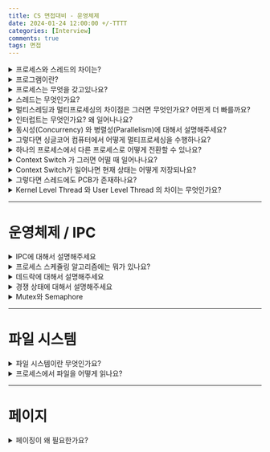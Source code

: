 ```yaml
---
title: CS 면접대비 - 운영체제
date: 2024-01-24 12:00:00 +/-TTTT
categories: [Interview]
comments: true
tags: 면접
---
```


<details><summary>프로세스와 스레드의 차이는?</summary><div markdown="1">

- 개념의 추상화에 대응하는 데이터와 코드를 보유할 수 있는 "객체" 와 그 객체간의 상호작용을 통해 프로그램을 작성하는 방법론

</div></details>

<details><summary>프로그램이란?</summary><div markdown="1">

- **프로그램이란 디스크에 저장되어있는 실행가능한 파일로**, 코드 또는 명령어들의 집합이 담겨져있습니다.  
  프로그램을 실행하면, 디스크에 있는 명령어들은 메모리에 로드되고 이것을 **프로세스** 라고 부릅니다.

</div></details>

<details><summary>프로세스는 무엇을 갖고있나요?</summary><div markdown="1">

- 프로세스는 프로그램을 실행시키기 위해서 코드/데이터/힙/스택의 메모리 구조로 구성되어 있습니다.  
  프로세스는 서로 **격리**되어있다는것이 핵심입니다.  
  개별적인 메모리 공간을 할당받으며, 하나가 불량으로 인해 실패하더라도 다른 프로세스에 영향을 주지 않습니다.  
  예를 들면, 크롬과 워드를 동시에 실행하다 워드가 오작동으로 종료되더라도 크롬에는 영향을 주지 않습니다.

</div></details>

<details><summary>스레드는 무엇인가요?</summary><div markdown="1">

- 스레드란 프로세스 내부의 실행 단위입니다.  
  여러개의 스레드가 동시에 하나의 프로세스를 실행시키기 때문에 인터넷 브라우저에서 동영상을 보면서 동시에 파일을 다운로드하는것이 가능합니다.  
  개별적인 스택 영역을 가짐으로서 독립적인 실행 환경을 갖지만,  
  스레드끼리 코드, 데이터, 힙 세가지 영역은 공유합니다.

</div></details>

<details><summary>멀티스레딩과 멀티프로세싱의 차이점은 그러면 무엇인가요? 어떤게 더 빠를까요?</summary><div markdown="1">

- 결국 멀티스레딩이라는건 하나의 프로세스 안에서 수행하는 병렬 작업이고,  
  멀티프로세싱은 여러개의 프로세스들을 별도의 프로세스에서 병렬로 수행하는것이다  
  둘간의 속도를 직접적으로 비교하는것은 의미가 없다. 결국 요구사항의 환경 차이로부터 속도의 차이는 발생한다.  
  둘의 차이를 생각해보자. 스레드들은 힙 메모리 영역을 공유하는것이 주요한 차이이다.

</div></details>

<details><summary>인터럽트는 무엇인가요? 왜 일어나나요?</summary><div markdown="1">

- CPU가 연산을 하는 중 IO 또는 예외상황 발생으로 인해 우선적인 처리가 필요하다는것을 알리는걸 의미합니다.  
  인터럽트가 필요한 이유는 IO 과정이 연산보다 매우 느리기 때문입니다.  
  만약 인터럽트가 없다면, CPU는 계속해서 해당 디바이스를 지켜봐야 할 것입니다.  
  Blocking / Non-Blocking과 연관지어도 좋습니다.  
  인터럽트를 일종의 콜백으로 본다면, NonBlocking Async 의 형태가 되는것이고  
  없다면 Blocking Sync의 형태가 될 것입니다.

</div></details>

<details><summary>동시성(Concurrency) 와 병렬성(Parallelism)에 대해서 설명해주세요?</summary><div markdown="1">

- 병렬성은 여러개의 물리적인 하드웨어에서 여러개의 작업을 동시에 처리하는것이고,  
  동시성은 하나의 하드웨어에서 여러개의 프로그램들을 동시에 수행하는것 처럼 보인다

</div></details>

<details><summary>그렇다면 싱글코어 컴퓨터에서 어떻게 멀티프로세싱을 수행하나요?</summary><div markdown="1">

- 하나의 프로세서가 존재하더라도 짧은 time slice 안에 여러개의 프로세스를 번갈아가면서 수행하면 우리에게는 동시에 여러개의 프로세스가 수행되는것처럼 보인다.

</div></details>

<details><summary>하나의 프로세스에서 다른 프로세스로 어떻게 전환할 수 있나요?</summary><div markdown="1">

- 짧은 시간 안에 프로세스를 전환하기 위해서는 상태를 보존하는 자료구조가 필요한데, 이를 PCB(Process Controll Block) 이라고 부르며, 전환하는 행위를 Context Switching 이라고 부른다.

PCB 내부에는 프로세스의 상태를 저장하는 다양한 정보가 들어있습니다 (program counter, register, pid, …)

해당 PCB를 이용해 다른 프로세스로 전환하고 다시 돌아왔을 때 프로세스의 상태를 복구시켜준다

</div></details>

<details><summary>Context Switch 가 그러면 어떨 때 일어나나요?</summary><div markdown="1">

- 배정된 time slice가 만료되거나, 프로세스의 상태를 변경시키는 IO작업의 대기, 또는 우선순위가 높은 작업의 출현 등으로 인해 일어날 수 있습니다
</div></details>

<details><summary>Context Switch가 일어나면 현재 상태는 어떻게 저장되나요?</summary><div markdown="1">

- [https://stackoverflow.com/a/68055967](https://stackoverflow.com/a/68055967)

프로세스의 진행 중 스위칭이 일어날 경우 현재의 실행 컨텍스트는 (프로세스의 상태나 프로그램 카운터) 커널 스택에 저장됩니다 PID등 프로세스에 관련된 정보는 PCB에 저장됩니다

- PCB와 커널 스택 둘다 Context Switch 시에 필요한 정보를 담고 있다.
  어떤 값을 들고있는지는 OS마다 다르고, 정확하게 정할 수는 없다.
- PCB는 일반적으로 Kernel Stack 내부에 존재한다

</div></details>

<details><summary>그렇다면 스레드에도 PCB가 존재하나요?</summary><div markdown="1">

- [https://stackoverflow.com/a/68055967](https://stackoverflow.com/a/68055967)

- PCB의 명칭상 스레드에 PCB가 존재한다고는 말할 수 없지만, TCB라는 유사한 저장소가 존재한다  
  PCB와 유사하게 stack pointer, register 등 TCB에도 스레드의 상태를 기록하는 정보들이 존재하며, 프로세스보다는 작은 규모이다.

</div></details>

<details><summary>Kernel Level Thread 와 User Level Thread 의 차이는 무엇인가요?</summary><div markdown="1">

[https://stackoverflow.com/a/59634931](https://stackoverflow.com/a/59634931)

인터넷에 정확한 설명이 매우 부족한 부분인데, 간혹 나오는것같아 첨부한다  
Kernel을 동작시키는 스레드 != Kernel 스레드  
원점으로 돌아가보자. 하나의 코어를 갖고 있는 시스템에서 커널은 어떤 작업을 하는가?  
여러개의 스레드가 연속적으로 context switching을 수행해주는걸 관리해준다.  
Kernel 스레드는 어디까지나 이 개념을 조금 확장한것일뿐이다.

하나의 프로세스는 하나의 커널 스레드를 보유한 상태에서 시작한다. 즉, 싱글 스레드 앱이라면 모든 작업이 커널 스레드에서 수행된다. 당연하게도 PCB는 여기서 관리한다

하지만 프로세스를 여러개의 유저 스레드라는 일종의 유사 스레드로 실행될 수 있다.  
일반적으로 라이브러리 등을 통해 생성되는 유저 스레드는 OS에서 관리하는 실제 스레드와는 다른 유사 스레드이다. 해당 유저 스레드의 스케쥴링은 라이브러리의 정책에 따라 관리되며 커널은 해당 프로세스의 분기에 대해서 전혀 알지 못한다 (하나의 프로세스로 볼 뿐)

</div></details>

---

# 운영체제 / IPC

<details><summary>IPC에 대해서 설명해주세요</summary><div markdown="1">

프로세스는 서로 격리되어있기 때문에 스레드와 같이 힙, 코드, 데이터 영역등을 공유하는 방식으로 소통할 수 없습니다.  
따라서 별도의 통신 메커니즘을 이용하는데, 이것을 IPC라고 부릅니다.  
아래와 같이 로컬 통신 방식

- Pipe를 이용한 Message passing
  - 단방향 통신만 가능한 익명 파이프
    - 양방향 통신을 위해서는 두개의 파이프 (read - write)전용 파이프를 만들어야 한다
  - 양방향 통신이 가능한 명명 파이프
- 공유 메모리 사용

  - 파이프만으로 해결할 수 없는 경우 사용
  - 동시성 문제를 주의해야 함

또는 네트워크 통신 방식인

- 소켓 통신
- RPC
  - Remote Procedure Call
    - 클라이언트에서 서버에 위치한 프로시저를 호출할 수 있게 하는 프로토콜

등이 있습니다.

</div></details>

<details><summary>프로세스 스케쥴링 알고리즘에는 뭐가 있나요?</summary><div markdown="1">

- 가장 단순한 FIFO부터 설명드리겠습니다.
  먼저 들어온 작업이 먼저 끝나는 형식의 FIFO는 단순하지만, Convoy Effect라는  
  오래 걸리는 프로세스가 앞에서 점유하고 있을 경우, 뒤 작업들의 처리시간이 늘어나는 문제가 있습니다.  
  이것을 극복하기 위해서 Shortest Job First 라는 가장 짧은 시간이 걸리는 프로세스를 먼저 처리하는  
  방법이 존재하지만 역시 starvation 문제가 있습니다.

- 이 문제들을 해결하기 위해서 프로세스를 중간에 가로채는 선점 스케쥴링 방식이 등장합니다.  
  예시로 Round robin이 있지만, 이 경우 또한 Context Switching 비용을 신경써야 합니다.

</div></details>

<details><summary>데드락에 대해서 설명해주세요</summary><div markdown="1">

- 두개 이상의 프로세스나 스레드가 서로 자원을 얻지 못해서 다음 처리를 못하는 상태를 의미합니다.  
  예를 들어 A와 B가 두개의 종이에 쓰여 있는 숫자 두개를 더하고 싶을 때,  
  A가 종이1을 얻고 B가 종이2를 얻었을 때 서로 다른 종이를 얻기 위해 기다리는 상황입니다.

</div></details>

<details><summary>경쟁 상태에 대해서 설명해주세요</summary><div markdown="1">

- 공유 자원에 대해서 두개 이상의 프로세스나 스레드가 접근할 때 생길 수 있는 문제를 의미합니다.
  덧셈 코드가 load/add/store로 나뉘어 있는것을 생각하면 설명하기 좋습니다.  
  경쟁 상태를 해결할 수 있는 방법으로 Mutual Exclusion이 있는데, 이것은 데드락의 발생조건 중 하나입니다.

</div></details>

<details><summary>Mutex와 Semaphore</summary><div markdown="1">

- 경쟁상태를 해결하기 위해서 일종의 락을 데이터에 걸어주는 것입니다.  
  화장실과 화장실 키를 생각해볼 수 있습니다.  
  하나의 프로세스가 Mutex를 보유했을 때, 다른 프로세스는 접근할 수 없습니다.  
  세마포어는 이것의 확장입니다.  
  P(S)로 Semaphore를 감소시키면 busy waiting 하거나 대기 큐로 옮기고
  V(S)로 Semaphore를 증가시키면 대기 큐에서 P를 꺼내 실행시킵니다

</div></details>

---

# 파일 시스템

<details><summary>파일 시스템이란 무엇인가요?</summary><div markdown="1">

- 디스크에 접근하는것을 OS 레벨에서 추상화한 것입니다.

</div></details>

<details><summary>프로세스에서 파일을 어떻게 읽나요?</summary><div markdown="1">

- 디스크에 접근하는것을 OS 레벨에서 추상화한 것입니다.

1. 파일 열람을 위한 시스템 콜이 호출됩니다.

- 파일의 경로와 읽기 모드를 명시하면 운영체제에서 파일 open 시스템 콜을 호출합니다.
- 파일을 성공적으로 읽었을 경우, file descriptor 가 반환됩니다.
  - file descriptor란 현재 열려있는 파일의 식별자로 사용되는 정수값입니다.
- 파일 내용을 읽기 위해서 read 시스템 콜이 호출됩니다.  
  읽은 내용은 버퍼로 옮겨집니다.
- 파일 시스템을 통해서 저장장치에 있는 정보를 읽고, 프로세스의 메모리로 복사됩니다.
- 읽은 파일의 총 바이트 수를 반환합니다.
- close 시스템 콜을 날려 파일을 닫습니다.

</div></details>

---

# 페이지

<details><summary>페이징이 왜 필요한가요?</summary><div markdown="1">

</div></details>
